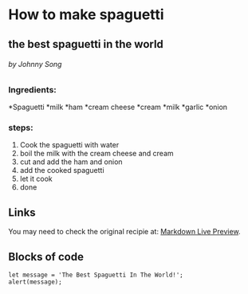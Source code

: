 # How to make spaguetti
## the best spaguetti in the world 
###### by Johnny Song
### Ingredients:
*Spaguetti
*milk
*ham
*cream cheese
*cream
*milk 
*garlic
*onion
### steps:
1. Cook the spaguetti with water
2. boil the milk with the cream cheese and cream 
3. cut and add the ham and onion
4. add the cooked spaguetti
5. let it cook
6. done
## Links
You may need to check the original recipie at: [Markdown Live Preview](https://markdownlivepreview.com/).
## Blocks of code

```
let message = 'The Best Spaguetti In The World!';
alert(message);
```